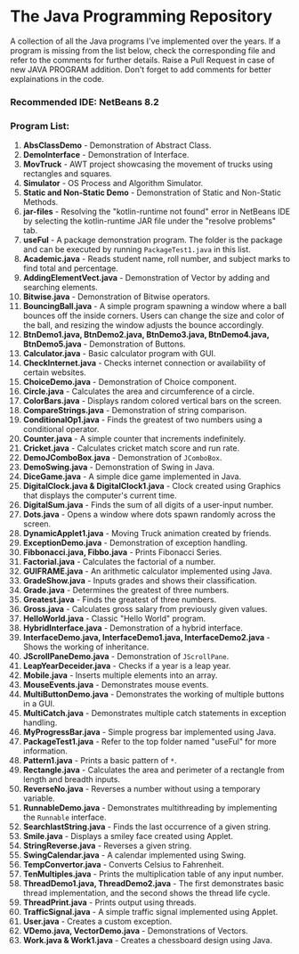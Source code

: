 # The Java Programming Repository

A collection of all the Java programs I've implemented over the years. If a program is missing from the list below, check the corresponding file and refer to the comments for further details. Raise a Pull Request in case of new JAVA PROGRAM addition. Don't forget to add comments for better explainations in the code.

### Recommended IDE: NetBeans 8.2

### Program List:

1. **AbsClassDemo** - Demonstration of Abstract Class.
2. **DemoInterface** - Demonstration of Interface.
3. **MovTruck** - AWT project showcasing the movement of trucks using rectangles and squares.
4. **Simulator** - OS Process and Algorithm Simulator.
5. **Static and Non-Static Demo** - Demonstration of Static and Non-Static Methods.
6. **jar-files** - Resolving the "kotlin-runtime not found" error in NetBeans IDE by selecting the kotlin-runtime JAR file under the "resolve problems" tab.
7. **useFul** - A package demonstration program. The folder is the package and can be executed by running `PackageTest1.java` in this list.
8. **Academic.java** - Reads student name, roll number, and subject marks to find total and percentage.
9. **AddingElementVect.java** - Demonstration of Vector by adding and searching elements.
10. **Bitwise.java** - Demonstration of Bitwise operators.
11. **BouncingBall.java** - A simple program spawning a window where a ball bounces off the inside corners. Users can change the size and color of the ball, and resizing the window adjusts the bounce accordingly.
12. **BtnDemo1.java, BtnDemo2.java, BtnDemo3.java, BtnDemo4.java, BtnDemo5.java** - Demonstration of Buttons.
13. **Calculator.java** - Basic calculator program with GUI.
14. **CheckInternet.java** - Checks internet connection or availability of certain websites.
15. **ChoiceDemo.java** - Demonstration of Choice component.
16. **Circle.java** - Calculates the area and circumference of a circle.
17. **ColorBars.java** - Displays random colored vertical bars on the screen.
18. **CompareStrings.java** - Demonstration of string comparison.
19. **ConditionalOp1.java** - Finds the greatest of two numbers using a conditional operator.
20. **Counter.java** - A simple counter that increments indefinitely.
21. **Cricket.java** - Calculates cricket match score and run rate.
22. **DemoJComboBox.java** - Demonstration of `JComboBox`.
23. **DemoSwing.java** - Demonstration of Swing in Java.
24. **DiceGame.java** - A simple dice game implemented in Java.
25. **DigitalClock.java & DigitalClock1.java** - Clock created using Graphics that displays the computer's current time.
26. **DigitalSum.java** - Finds the sum of all digits of a user-input number.
27. **Dots.java** - Opens a window where dots spawn randomly across the screen.
28. **DynamicApplet1.java** - Moving Truck animation created by friends.
29. **ExceptionDemo.java** - Demonstration of exception handling.
30. **Fibbonacci.java, Fibbo.java** - Prints Fibonacci Series.
31. **Factorial.java** - Calculates the factorial of a number.
32. **GUIFRAME.java** - An arithmetic calculator implemented using Java.
33. **GradeShow.java** - Inputs grades and shows their classification.
34. **Grade.java** - Determines the greatest of three numbers.
35. **Greatest.java** - Finds the greatest of three numbers.
36. **Gross.java** - Calculates gross salary from previously given values.
37. **HelloWorld.java** - Classic "Hello World" program.
38. **HybridInterface.java** - Demonstration of a hybrid interface.
39. **InterfaceDemo.java, InterfaceDemo1.java, InterfaceDemo2.java** - Shows the working of inheritance.
40. **JScrollPaneDemo.java** - Demonstration of `JScrollPane`.
41. **LeapYearDeceider.java** - Checks if a year is a leap year.
42. **Mobile.java** - Inserts multiple elements into an array.
43. **MouseEvents.java** - Demonstrates mouse events.
44. **MultiButtonDemo.java** - Demonstrates the working of multiple buttons in a GUI.
45. **MultiCatch.java** - Demonstrates multiple catch statements in exception handling.
46. **MyProgressBar.java** - Simple progress bar implemented using Java.
47. **PackageTest1.java** - Refer to the top folder named "useFul" for more information.
48. **Pattern1.java** - Prints a basic pattern of `*`.
49. **Rectangle.java** - Calculates the area and perimeter of a rectangle from length and breadth inputs.
50. **ReverseNo.java** - Reverses a number without using a temporary variable.
51. **RunnableDemo.java** - Demonstrates multithreading by implementing the `Runnable` interface.
52. **SearchlastString.java** - Finds the last occurrence of a given string.
53. **Smile.java** - Displays a smiley face created using Applet.
54. **StringReverse.java** - Reverses a given string.
55. **SwingCalendar.java** - A calendar implemented using Swing.
56. **TempConvertor.java** - Converts Celsius to Fahrenheit.
57. **TenMultiples.java** - Prints the multiplication table of any input number.
58. **ThreadDemo1.java, ThreadDemo2.java** - The first demonstrates basic thread implementation, and the second shows the thread life cycle.
59. **ThreadPrint.java** - Prints output using threads.
60. **TrafficSignal.java** - A simple traffic signal implemented using Applet.
61. **User.java** - Creates a custom exception.
62. **VDemo.java, VectorDemo.java** - Demonstrations of Vectors.
63. **Work.java & Work1.java** - Creates a chessboard design using Java.
